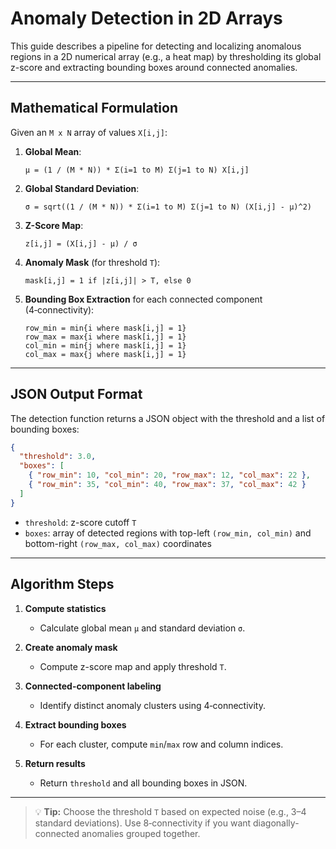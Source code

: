 # Anomaly Detection in 2D Arrays

This guide describes a pipeline for detecting and localizing anomalous regions in a 2D numerical array (e.g., a heat map) by thresholding its global z-score and extracting bounding boxes around connected anomalies.

---

## Mathematical Formulation

Given an `M x N` array of values `X[i,j]`:

1. **Global Mean**:

   ```
   μ = (1 / (M * N)) * Σ(i=1 to M) Σ(j=1 to N) X[i,j]
   ```

2. **Global Standard Deviation**:

   ```
   σ = sqrt((1 / (M * N)) * Σ(i=1 to M) Σ(j=1 to N) (X[i,j] - μ)^2)
   ```

3. **Z-Score Map**:

   ```
   z[i,j] = (X[i,j] - μ) / σ
   ```

4. **Anomaly Mask** (for threshold `T`):

   ```
   mask[i,j] = 1 if |z[i,j]| > T, else 0
   ```

5. **Bounding Box Extraction** for each connected component (4‑connectivity):

   ```
   row_min = min{i where mask[i,j] = 1}
   row_max = max{i where mask[i,j] = 1}
   col_min = min{j where mask[i,j] = 1}
   col_max = max{j where mask[i,j] = 1}
   ```

---

## JSON Output Format

The detection function returns a JSON object with the threshold and a list of bounding boxes:

```json
{
  "threshold": 3.0,
  "boxes": [
    { "row_min": 10, "col_min": 20, "row_max": 12, "col_max": 22 },
    { "row_min": 35, "col_min": 40, "row_max": 37, "col_max": 42 }
  ]
}
```

* `threshold`: z-score cutoff `T`
* `boxes`: array of detected regions with top-left `(row_min, col_min)` and bottom-right `(row_max, col_max)` coordinates

---

## Algorithm Steps

1. **Compute statistics**

   * Calculate global mean `μ` and standard deviation `σ`.

2. **Create anomaly mask**

   * Compute z-score map and apply threshold `T`.

3. **Connected-component labeling**

   * Identify distinct anomaly clusters using 4‑connectivity.

4. **Extract bounding boxes**

   * For each cluster, compute `min`/`max` row and column indices.

5. **Return results**

   * Return `threshold` and all bounding boxes in JSON.

---

> 💡 **Tip:** Choose the threshold `T` based on expected noise (e.g., 3–4 standard deviations). Use 8‑connectivity if you want diagonally-connected anomalies grouped together.

